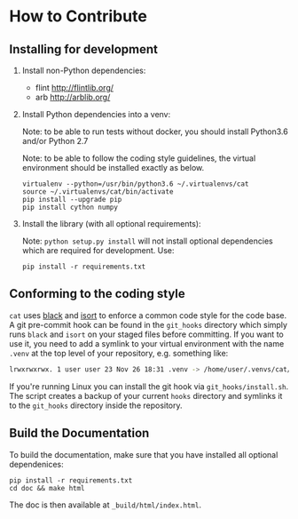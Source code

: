 # How to Contribute

## Installing for development

1. Install non-Python dependencies:

    - flint http://flintlib.org/
    - arb http://arblib.org/

2. Install Python dependencies into a venv:

    Note: to be able to run tests without docker, you should install
    Python3.6 and/or Python 2.7

    Note: to be able to follow the coding style guidelines, the
    virtual environment should be installed exactly as below.

    ```
    virtualenv --python=/usr/bin/python3.6 ~/.virtualenvs/cat
    source ~/.virtualenvs/cat/bin/activate
    pip install --upgrade pip
    pip install cython numpy
    ```

3. Install the library (with all optional requirements):

    Note: `python setup.py install` will not install optional
    dependencies which are required for development. Use:

    ```
    pip install -r requirements.txt
    ```

## Conforming to the coding style

`cat` uses [black](https://github.com/ambv/black) and [isort](https://github.com/timothycrosley/isort) to enforce a common code style for the code base.
A git pre-commit hook can be found in the `git_hooks` directory which simply runs `black` and `isort` on your staged files before committing.
If you want to use it, you need to add a symlink to your virtual environment with the name `.venv` at the top level of your repository, e.g. something like:

```bash
lrwxrwxrwx. 1 user user 23 Nov 26 18:31 .venv -> /home/user/.venvs/cat/
```

If you're running Linux you can install the git hook via `git_hooks/install.sh`.
The script creates a backup of your current `hooks` directory and symlinks it to the `git_hooks` directory inside the repository.

## Build the Documentation

To build the documentation, make sure that you have installed all optional dependenices:

```
pip install -r requirements.txt
cd doc && make html
```

The doc is then available at `_build/html/index.html`.
